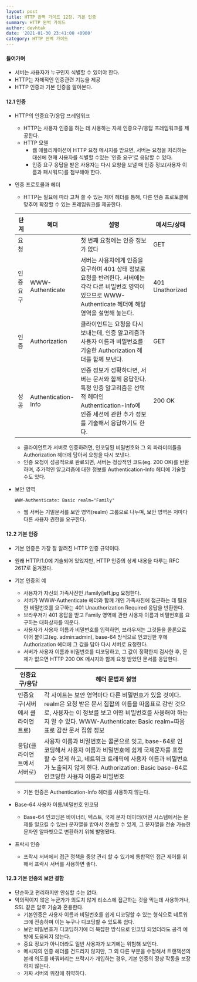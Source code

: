 ```yaml
---
layout: post
title: HTTP 완벽 가이드 12장. 기본 인증
summary: HTTP 완벽 가이드
author: devhtak
date: '2021-01-30 23:41:00 +0900'
category: HTTP 완벽 가이드
---
```


#### 들어가며

- 서버는 사용자가 누구인지 식별할 수 있어야 한다.
- HTTP는 자체적인 인증관련 기능을 제공
- HTTP 인증과 기본 인증을 알아본다.

#### 12.1 인증

- HTTP의 인증요구/응답 프레임워크
  - HTTP는 사용자 인증을 하는 데 사용하는 자체 인증요구/응답 프레임워크를 제공한다.
  - HTTP 모델
    - 웹 애플리케이션이 HTTP 요청 메시지를 받으면, 서버는 요청을 처리하는 대신에 현재 사용자를 식별할 수있는 '인증 요구'로 응답할 수 있다.
    - 인증 요구 응답을 받은 사용자는 다시 요청을 보낼 때 인증 정보(사용자 이름과 패시워드)를 첨부해야 한다.

- 인증 프로토콜과 헤더
  - HTTP는 필요에 따라 고쳐 쓸 수 있는 제어 헤더를 통해, 다른 인증 프로토콜에 맞추어 확장할 수 있는 프레임워크를 제공한다.
  
  |단계|헤더|설명|메서드/상태|
  |---|---|---|---|
  |요청||첫 번째 요청에는 인증 정보가 없다|GET|
  |인증 요구|WWW-Authenticate|서버는 사용자에게 인증을 요구하며 401 상태 정보로 요청을 반려한다. 서버에는 각각 다른 비밀번호 영역이 있으므로 WWW-Authenticate 헤더에 해당 영역을 설명해 놓는다.|401 Unathorized|  
  |인증|Authorization|클라이언트는 요청을 다시 보내는데, 인증 알고리즘과 사용자 이름과 비밀번호를 기술한 Authorization 헤더를 함께 보낸다.|GET|
  |성공|Authentication-Info|인증 정보가 정확하다면, 서버는 문서와 함께 응답한다. 특정 인증 알고리즘은 선택적 헤더인 Authentication-Info에 인증 세션에 관한 추가 정보를 기술해서 응답하기도 한다.|200 OK|

  - 클라이언트가 서버로 인증하려면, 인코딩된 비밀번호와 그 외 파라미터들을 Authorization 헤더에 담아서 요청을 다시 보낸다.
  - 인증 요청이 성공적으로 완료되면, 서버는 정상적인 코드(eg. 200 OK)를 반환하며, 추가적인 알고리즘에 대한 정보를 Authentication-Info 헤더에 기술할 수도 있다.

- 보안 영역
  ```
  WWW-Authenticate: Basic realm="Family"
  ```
  - 웹 서버는 기밀문서를 보안 영역(realm) 그룹으로 나누며, 보안 영역은 저마다 다른 사용자 권한을 요구한다.

#### 12.2 기본 인증

- 기본 인증은 가장 잘 알려진 HTTP 인증 규약이다.
- 원래 HTTP/1.0에 기술되어 있었지만, HTTP 인증의 상세 내용을 다루는 RFC 2617로 옮겨졌다.

- 기본 인증의 예
  - 사용자가 자신의 가족사진인 /family/jeff.jpg 요청한다.
  - 서버가 WWW-Authenticate 헤더와 함께 개인 가족사진에 접근하는 데 필요한 비밀번호를 요구하는 401 Unauthorization Required 응답을 반환한다.
  - 브라우저가 401 응답을 받고 Family 영역에 관한 사용자 이름과 비밀번호를 요구하는 대화상자를 띄운다.
  - 사용자가 사용자 이름과 비밀번호를 입력하면, 브라우저는 그것들을 콜론으로 이어 붙이고(eg. admin:admin), base-64 방식으로 인코딩한 후에 Authorization 헤더에 그 값을 담아 다시 서버로 요청한다.
  - 서버가 사용자 이름과 비밀번호를 디코딩하고, 그 값이 정확한지 검사한 후, 문제가 없으면 HTTP 200 OK 메시지와 함께 요청 받았던 문서를 응답한다.

  |인증요구/응답|헤더 문법과 설명|
  |---|---|
  |인증요구(서버에서 클라이언트로)|각 사이트는 보안 영역마다 다른 비밀번호가 있을 것이다. realm은 요청 받은 문서 집합의 이름을 따옴표로 감싼 것으로, 사용자는 이 정보를 보고 어떤 비밀번호를 사용해야 하는지 알 수 있다. WWW-Authenticate: Basic realm=따옴표로 감싼 문서 집합 정보
  |응답(클라이언트에서 서버로)|사용자 이름과 비밀번호는 콜론으로 잇고, base-64로 인코딩해서 사용자 이름과 비밀번호에 쉽게 국제문자를 포함할 수 있게 하고, 네트워크 트래픽에 사용자 이름과 비밀번호가 노출되지 않게 한다. Authorization: Basic base-64로 인코딩한 사용자 이름과 비밀번호|
  
  - 기본 인증은 Authentication-Info 헤더를 사용하지 않는다.
  
- Base-64 사용자 이름/비밀번호 인코딩
  - Base-64 인코딩은 바이너리, 텍스트, 국제 문자 데이터(어떤 시스템에서는 문제를 일으킬 수 있는) 문자열을 받아서 전송할 수 있게, 그 문자열을 전송 가능한 문자인 알파벳으로 변환하기 위해 발명됐다.
  
- 프락시 인증
  - 프락시 서버에서 접근 정책을 중앙 관리 할 수 있기에 통합적인 접근 제어를 위해서 프락시 서버를 사용하면 좋다.

#### 12.3 기본 인증의 보안 결함

- 단순하고 편리하지만 안심할 수는 없다.
- 악의적이지 않은 누군가가 의도치 않게 리소스에 접근하는 것을 막는데 사용하거나, SSL 같은 암호 기술과 혼용한다.
  - 기본인증은 사용자 이름과 비밀번호를 쉽게 디코딩할 수 있는 형식으로 네트워크에 전송하며 이는 누구나 디코딩할 수 있도록 쉽다.
  - 보안 비밀번호가 디코딩하기에 더 복잡한 방식으로 인코딩 되었더라도 공격 예방에 도움되지 않는다.
  - 중요 정보가 아니더라도 일반 사용자가 보기에는 위험해 보인다.
  - 메시지의 인증 헤더를 건드리지 않지만, 그 외 다른 부분을 수정해서 트랜잭션의 본래 의도를 바꿔버리는 프락시가 개입하는 경우, 기본 인증의 정상 작동을 보장하지 않는다.
  - 가짜 서버의 위장에 취약하다.
